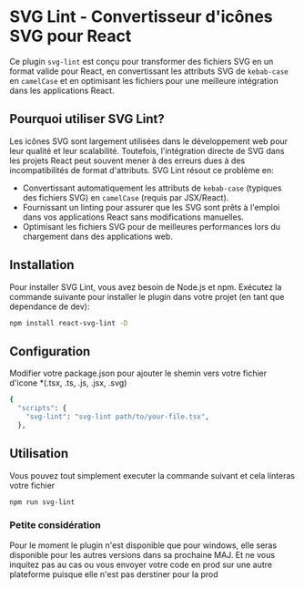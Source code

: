 # SVG Lint - Convertisseur d'icônes SVG pour React

Ce plugin `svg-lint` est conçu pour transformer des fichiers SVG en un format valide pour React, en convertissant les attributs SVG de `kebab-case` en `camelCase` et en optimisant les fichiers pour une meilleure intégration dans les applications React.


## Pourquoi utiliser SVG Lint?

Les icônes SVG sont largement utilisées dans le développement web pour leur qualité et leur scalabilité. Toutefois, l'intégration directe de SVG dans les projets React peut souvent mener à des erreurs dues à des incompatibilités de format d'attributs. SVG Lint résout ce problème en:

- Convertissant automatiquement les attributs de `kebab-case` (typiques des fichiers SVG) en `camelCase` (requis par JSX/React).
- Fournissant un linting pour assurer que les SVG sont prêts à l'emploi dans vos applications React sans modifications manuelles.
- Optimisant les fichiers SVG pour de meilleures performances lors du chargement dans des applications web.

## Installation

Pour installer SVG Lint, vous avez besoin de Node.js et npm. Exécutez la commande suivante pour installer le plugin dans votre projet (en tant que dependance de dev):

```bash
npm install react-svg-lint -D
```


## Configuration

Modifier votre package.json pour ajouter le shemin vers votre fichier d'icone *(.tsx, .ts, .js, .jsx, .svg)
```bash
{
  "scripts": {
    "svg-lint": "svg-lint path/to/your-file.tsx",
  },
```

## Utilisation
Vous pouvez tout simplement executer la commande suivant et cela linteras votre fichier

```bash
npm run svg-lint
```

### Petite considération
Pour le moment le plugin n'est disponible que pour windows, elle seras disponible pour les autres versions dans sa prochaine MAJ.
Et ne vous inquitez pas au cas ou vous envoyer votre code en prod sur une autre plateforme puisque elle n'est pas derstiner pour la prod
